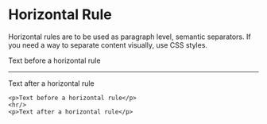 # Horizontal Rule
Horizontal rules are to be used as paragraph level, semantic separators. If you need a way to separate content visually, use CSS styles.

<p>Text before a horizontal rule</p>
<hr/>
<p>Text after a horizontal rule</p>

    <p>Text before a horizontal rule</p>
    <hr/>
    <p>Text after a horizontal rule</p>
